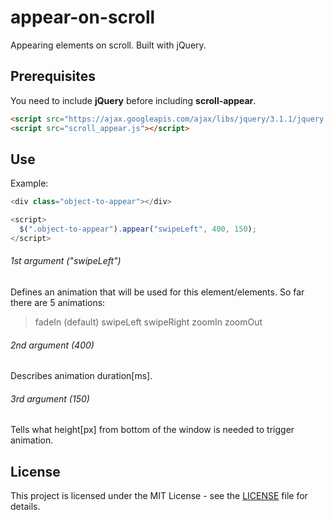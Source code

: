# appear-on-scroll
Appearing elements on scroll. Built with jQuery.
## Prerequisites
You need to include **jQuery** before including **scroll-appear**.
```html
<script src="https://ajax.googleapis.com/ajax/libs/jquery/3.1.1/jquery.min.js"></script>
<script src="scroll_appear.js"></script>
```
## Use
Example:
```javascript
<div class="object-to-appear"></div>

<script>
  $(".object-to-appear").appear("swipeLeft", 400, 150);
</script>
```
###### 1st argument ("swipeLeft")
Defines an animation that will be used for this element/elements. So far there are 5 animations:
> fadeIn (default)
> swipeLeft
> swipeRight
> zoomIn
> zoomOut

###### 2nd argument (400)
Describes animation duration[ms].

###### 3rd argument (150)
Tells what height[px] from bottom of the window is needed to trigger animation.

## License
This project is licensed under the MIT License - see the [LICENSE](LICENSE) file for details.
